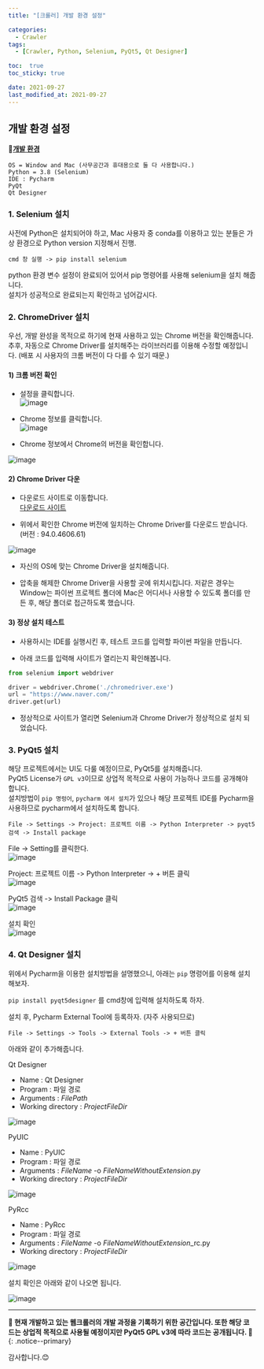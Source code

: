 ```yaml
---
title: "[크롤러] 개발 환경 설정"

categories:
  - Crawler
tags:
  - [Crawler, Python, Selenium, PyQt5, Qt Designer]

toc:  true
toc_sticky: true

date: 2021-09-27
last_modified_at: 2021-09-27
---
```


## 개발 환경 설정  

📌**<u>개발 환경</u>**
```
OS = Window and Mac (사무공간과 휴대용으로 둘 다 사용합니다.)
Python = 3.8 (Selenium)
IDE : Pycharm
PyQt
Qt Designer
```

### 1. Selenium 설치

사전에 Python은 설치되어야 하고, Mac 사용자 중 conda를 이용하고 있는 분들은 가상 환경으로 Python version 지정해서 진행.  

```
cmd 창 실행 -> pip install selenium
```  

python 환경 변수 설정이 완료되어 있어서 pip 명령어를 사용해 selenium을 설치 해줍니다.  
설치가 성공적으로 완료되는지 확인하고 넘어갑시다.  

### 2. ChromeDriver 설치  

우선, 개발 완성을 목적으로 하기에 현재 사용하고 있는 Chrome 버전을 확인해줍니다.  
추후, 자동으로 Chrome Driver를 설치해주는 라이브러리를 이용해 수정할 예정입니다. (배포 시 사용자의 크롬 버전이 다 다를 수 있기 때문.)  

#### 1) 크롬 버전 확인  

- 설정을 클릭합니다.  
![image](https://user-images.githubusercontent.com/37467408/134831911-c64cc68c-7299-4b16-9d5d-b3fdb78d9e09.PNG)  

- Chrome 정보를 클릭합니다.  
![image](https://user-images.githubusercontent.com/37467408/134832014-ce4b6e05-8dcf-418f-bf15-9052571b7554.PNG)  

- Chrome 정보에서 Chrome의 버전을 확인합니다.  

![image](https://user-images.githubusercontent.com/37467408/134832154-d211be4a-7065-44ca-81d6-284585e5b003.PNG)  

#### 2) Chrome Driver 다운  

- 다운로드 사이트로 이동합니다.  
[다운로드 사이트](https://chromedriver.chromium.org/downloads)  

- 위에서 확인한 Chrome 버전에 일치하는 Chrome Driver를 다운로드 받습니다. (버전 : 94.0.4606.61)  

![image](https://user-images.githubusercontent.com/37467408/134832620-85643e1d-36a4-4096-abc5-b533c0049aa5.PNG)  

- 자신의 OS에 맞는 Chrome Driver을 설치해줍니다.  

- 압축을 해제한 Chrome Driver을 사용할 곳에 위치시킵니다. 저같은 경우는 Window는 파이썬 프로젝트 폴더에 Mac은 어디서나 사용할 수 있도록 폴더를 만든 후, 해당 폴더로 접근하도록 했습니다.  

#### 3) 정상 설치 테스트  

- 사용하시는 IDE를 실행시킨 후, 테스트 코드를 입력할 파이썬 파일을 만듭니다.  

- 아래 코드를 입력해 사이트가 열리는지 확인해봅니다.  

```python
from selenium import webdriver

driver = webdriver.Chrome('./chromedriver.exe')
url = "https://www.naver.com/"
driver.get(url)
```

- 정상적으로 사이트가 열리면 Selenium과 Chrome Driver가 정상적으로 설치 되었습니다.  


### 3. PyQt5 설치  
해당 프로젝트에서는 UI도 다룰 예정이므로, PyQt5를 설치해줍니다.  
PyQt5 License가 `GPL v3`이므로 상업적 목적으로 사용이 가능하나 코드를 공개해야 합니다.  
설치방법이 `pip 명렁어`, `pycharm 에서 설치`가 있으나 해당 프로젝트 IDE를 Pycharm을 사용하므로 pycharm에서 설치하도록 합니다.  

```
File -> Settings -> Project: 프로젝트 이름 -> Python Interpreter -> pyqt5 검색 -> Install package
```  

File -> Setting를 클릭한다.  
![image](https://user-images.githubusercontent.com/37467408/134833963-893f892b-cb0d-4153-b470-4d135d75f9d0.PNG)  

Project: 프로젝트 이름 -> Python Interpreter -> + 버튼 클릭  
![image](https://user-images.githubusercontent.com/37467408/134834067-7d778cd0-1f51-45c2-991b-a38760500ce6.PNG)  

PyQt5 검색 -> Install Package 클릭  
![image](https://user-images.githubusercontent.com/37467408/134834135-a710dcee-8c02-449a-8513-ea55eeda5c3b.PNG)  

설치 확인  
![image](https://user-images.githubusercontent.com/37467408/134834388-f82ef318-c8c4-45a1-b7cf-a83c24d73a3c.PNG)  

### 4. Qt Designer 설치  

위에서 Pycharm을 이용한 설치방법을 설명했으니, 아래는 `pip` 명렁어를 이용해 설치해보자.  

`pip install pyqt5designer` 를 cmd창에 입력해 설치하도록 하자.  

설치 후, Pycharm External Tool에 등록하자. (자주 사용되므로)

```
File -> Settings -> Tools -> External Tools -> + 버튼 클릭  
```  

아래와 같이 추가해줍니다.  

Qt Designer  
- Name : Qt Designer  
- Program : 파일 경로  
- Arguments : $FilePath$  
- Working directory : $ProjectFileDir$  

![image](https://user-images.githubusercontent.com/37467408/134835514-62f88770-6f13-4583-bdd7-b43f899e49f2.PNG)  

PyUIC  
- Name : PyUIC  
- Program : 파일 경로  
- Arguments : $FileName$ -o $FileNameWithoutExtension$.py  
- Working directory : $ProjectFileDir$  

![image](https://user-images.githubusercontent.com/37467408/134835569-b8a9ccd4-c21a-4190-915e-a56270d32a8c.PNG)  

PyRcc  
- Name : PyRcc  
- Program : 파일 경로  
- Arguments : $FileName$ -o $FileNameWithoutExtension$_rc.py  
- Working directory : $ProjectFileDir$  

![image](https://user-images.githubusercontent.com/37467408/134835638-92274086-20a4-436a-89dd-d90ca2a32379.PNG)  

설치 확인은 아래와 같이 나오면 됩니다.  

![image](https://user-images.githubusercontent.com/37467408/134836232-c0504d80-efb6-49c4-a192-4854da250eaf.PNG)  

---
**🐢 현재 개발하고 있는 웹크롤러의 개발 과정을 기록하기 위한 공간입니다. 또한 해당 코드는 상업적 목적으로 사용될 예정이지만 PyQt5 GPL v3에 따라 코드는 공개됩니다. 🐢**
{: .notice--primary}

감사합니다.😊
